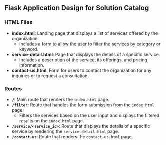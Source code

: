 ## Flask Application Design for Solution Catalog
### HTML Files
- **index.html**: Landing page that displays a list of services offered by the organization.
  - Includes a form to allow the user to filter the services by category or keyword.
- **service-detail.html**: Page that displays the details of a specific service.
  - Includes a description of the service, its offerings, and pricing information.
- **contact-us.html**: Form for users to contact the organization for any inquiries or to request a consultation.
 
### Routes
- **`/`**: Main route that renders the `index.html` page.
- **`/filter`**: Route that handles the form submission from the `index.html` page.
  - Filters the services based on the user input and displays the filtered results on the `index.html` page.
- **`/service/<service_id>`**: Route that displays the details of a specific service by rendering the `service-detail.html` page.
- **`/contact-us`**: Route that renders the `contact-us.html` page.